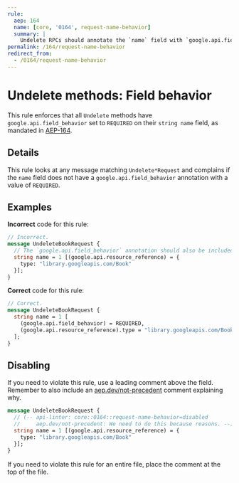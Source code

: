 ```yaml
---
rule:
  aep: 164
  name: [core, '0164', request-name-behavior]
  summary: |
    Undelete RPCs should annotate the `name` field with `google.api.field_behavior`.
permalink: /164/request-name-behavior
redirect_from:
  - /0164/request-name-behavior
---
```


# Undelete methods: Field behavior

This rule enforces that all `Undelete` methods have
`google.api.field_behavior` set to `REQUIRED` on their `string name` field, as
mandated in [AEP-164][].

## Details

This rule looks at any message matching `Undelete*Request` and complains if the
`name` field does not have a `google.api.field_behavior` annotation with a
value of `REQUIRED`.

## Examples

**Incorrect** code for this rule:

```proto
// Incorrect.
message UndeleteBookRequest {
  // The `google.api.field_behavior` annotation should also be included.
  string name = 1 [(google.api.resource_reference) = {
    type: "library.googleapis.com/Book"
  }];
}
```

**Correct** code for this rule:

```proto
// Correct.
message UndeleteBookRequest {
  string name = 1 [
    (google.api.field_behavior) = REQUIRED,
    (google.api.resource_reference).type = "library.googleapis.com/Book"
  ];
}
```

## Disabling

If you need to violate this rule, use a leading comment above the field.
Remember to also include an [aep.dev/not-precedent][] comment explaining why.

```proto
message UndeleteBookRequest {
  // (-- api-linter: core::0164::request-name-behavior=disabled
  //     aep.dev/not-precedent: We need to do this because reasons. --)
  string name = 1 [(google.api.resource_reference) = {
    type: "library.googleapis.com/Book"
  }];
}
```

If you need to violate this rule for an entire file, place the comment at the
top of the file.

[aep-164]: https://aep.dev/164
[aep.dev/not-precedent]: https://aep.dev/not-precedent
